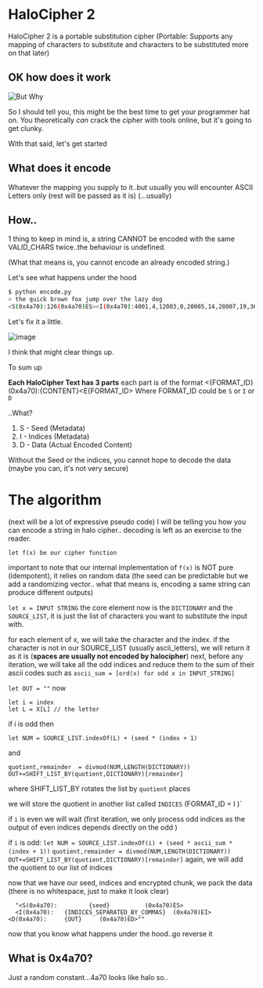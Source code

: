 # HaloCipher 2

HaloCipher 2 is a portable substitution cipher (Portable: Supports any mapping of characters to substitute and characters to be substituted more on that later)

## OK how does it work

![But Why](https://quic.ml/why)

So I should tell you, this might be the best time to get your programmer hat on. You theoretically _can_ crack the cipher with tools online, but it's going to get clunky.

With that said, let's get started

## What does it encode

Whatever the mapping you supply to it..but usually you will encounter ASCII Letters only (rest will be passed as it is) (...usually) 


## How..

1 thing to keep in mind is, a string CANNOT be encoded with the same VALID_CHARS twice..the behaviour is undefined. 

(What that means is, you cannot encode an already encoded string.)

Let's see what happens under the hood

```bash
$ python encode.py
> the quick brown fox jump over the lazy dog
<S(0x4a70):126(0x4a70)ES><I(0x4a70):4001,4,12003,0,20005,14,28007,19,36010,0,44012,28,52014,33,60016,0,68018,43,76021,0,84023,52,92025,57,100027,0,108029,66,116031,71,0,76,132036,80,0,85,148040,90,156043,0,164044,100,172047(0x4a70)EI><D(0x4a70):😈🏓Ζ Μइइ😤Ι 🙊Μ🤣Ξ💔 ΡΛ🕶 🏓😤ΞΟ🧠 ΦडढΩ ΗΗ🧠 थ💔🤒Τ 🌏αΗ(0x4a70)ED>
```

Let's fix it a little.


![image](https://user-images.githubusercontent.com/29981503/119570218-7099b900-bdcd-11eb-9226-480d308a9e8a.png)

I think that might clear things up.

To sum up

**Each HaloCipher Text has 3 parts**
each part is of the format
<{FORMAT_ID}(0x4a70):{CONTENT}<E{FORMAT_ID>
Where FORMAT_ID could be `S` or `I` or `D`

..What?

1. S - Seed (Metadata)
2. I - Indices (Metadata)
3. D - Data (Actual Encoded Content)

Without the Seed or the indices, you cannot hope to decode the data
(maybe you can, it's not very secure)

# The algorithm

(next will be a lot of expressive pseudo code)
I will be telling you how you can encode a string in halo cipher.. decoding is left as an exercise to the reader.

```
let f(x) be our cipher function
```

important to note that our internal implementation of `f(x)` is NOT pure (idempotent), it relies on random data (the seed can be predictable but we add a randomizing vector.. what that means is, encoding a same string can produce different outputs)

`let x = INPUT STRING`
the core element now is the `DICTIONARY` and the `SOURCE_LIST`, it is just the list of characters you want to substitute the input with.

for each element of x, we will take the character and the index.
if the character is not in our SOURCE_LIST (usually ascii_letters), we will return it as it is (**spaces are usually not encoded by halocipher**)
next,
before any iteration, we will take all the odd indices and reduce them to the sum of their ascii codes
such as
`ascii_sum = [ord(x) for odd x in INPUT_STRING]`

`let OUT = ""`
now

```
let i = index
let L = X[L] // the letter
```

if i is odd
then

```
let NUM = SOURCE_LIST.indexOf(L) + (seed * (index + 1)
```

and

```
quotient,remainder  = divmod(NUM,LENGTH(DICTIONARY))
OUT+=SHIFT_LIST_BY(quotient,DICTIONARY)[remainder]
```

where SHIFT_LIST_BY rotates the list by `quotient` places

we will store the quotient in another list called `INDICES` (FORMAT_ID = I )`

if `i` is even we will wait (first iteration, we only process odd indices as the output of even indices depends directly on the odd )

if `i` is odd:
`let NUM = SOURCE_LIST.indexOf(i) + (seed * ascii_sum * (index + 1))`
`quotient,remainder = divmod(NUM,LENGTH(DICTIONARY))`
 `OUT+=SHIFT_LIST_BY(quotient,DICTIONARY)[remainder]`
again, we will add the quotient to our list of indices

now that we have our seed, indices and encrypted chunk, we pack the data
(there is no whitespace, just to make it look clear)

```
  "<S(0x4a70):         {seed}          (0x4a70)ES>
  <I(0x4a70):   {INDICES_SEPARATED_BY_COMMAS}  (0x4a70)EI>
<D(0x4a70):     {OUT}     (0x4a70)ED>""
```

now that you know what happens under the hood..go reverse it


## What is 0x4a70?

Just a random constant...4a70 looks like halo so..